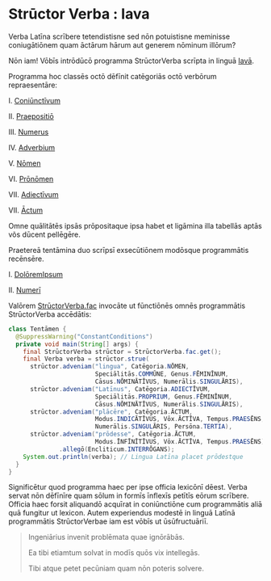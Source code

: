 # Strūctor Verba : Iava

Verba Latīna scrībere tetendistisne sed nōn potuistisne meminisse coniugātiōnem quam āctārum hārum aut generem nōminum illōrum?

Nōn iam! Vōbīs intrōdūcō programma StrūctorVerba scrīpta in linguā [Iavā](https://docs.oracle.com/javase/10/docs/api/overview-summary.html).

Programma hoc classēs octō dēfīnit catēgoriās octō verbōrum repraesentāre:

I. [Coniūnctīvum](src/main/java/net/strūctorverba/verba/VerbumSimplex.java)

II. [Praepositiō](src/main/java/net/strūctorverba/verba/VerbumSimplex.java)

III. [Numerus](src/main/java/net/strūctorverba/verba/VerbumSimplex.java)

IV. [Adverbium](src/main/java/net/strūctorverba/verba/multiplicia/Adverbium.java)

V. [Nōmen](src/main/java/net/strūctorverba/verba/multiplicia/Nōmen.java)

VI. [Prōnōmen](src/main/java/net/strūctorverba/verba/multiplicia/Prōnōmen.java)

VII. [Adiectīvum](src/main/java/net/strūctorverba/verba/multiplicia/Adiectīvum.java)

VII. [Āctum](src/main/java/net/strūctorverba/verba/multiplicia/Āctum.java)

Omne quālitātēs ipsās prōpositaque ipsa habet et ligāmina illa tabellās aptās võs dūcent pellēgēre.

Praetereā tentāmina duo scrīpsī exsecūtiōnem modōsque programmātis recēnsēre.

I. [DolōremIpsum](src/main/test/net/strūctorverba/tentāmina/DolōremIpsum.java)

II. [Numerī](src/main/test/net/strūctorverba/tentāmina/Numerī.java)

Valōrem [StrūctorVerba.fac](src/main/java/net/strūctorverba/mīscella/StrūctorVerba.java) invocāte ut fūnctiōnēs omnēs programmātis StrūctorVerba accēdātis:

```java
class Tentāmen {
  @SuppressWarning("ConstantConditions")
  private void main(String[] args) {
    final StrūctorVerba strūctor = StrūctorVerba.fac.get();
    final Verba verba = strūctor.strue(
      strūctor.adveniam("lingua", Catēgoria.NŌMEN,
                        Speciālitās.COMMŪNE, Genus.FĒMINĪNUM,
                        Cāsus.NŌMINĀTĪVUS, Numerālis.SINGULĀRIS),
      strūctor.adveniam("Latīnus", Catēgoria.ADIECTĪVUM,
                        Speciālitās.PROPRIUM, Genus.FĒMINĪNUM,
                        Cāsus.NŌMINĀTĪVUS, Numerālis.SINGULĀRIS),
      strūctor.adveniam("plācēre", Catēgoria.ĀCTUM,
                        Modus.INDICĀTĪVUS, Vōx.ĀCTĪVA, Tempus.PRAESĒNS,
                        Numerālis.SINGULĀRIS, Persōna.TERTIA),
      strūctor.adveniam("prōdesse", Catēgoria.ĀCTUM,
                        Modus.ĪNFĪNĪTĪVUS, Vōx.ĀCTĪVA, Tempus.PRAESĒNS)
              .allegō(Encliticum.INTERRŌGANS);
    System.out.println(verba); // Lingua Latīna placet prōdestque
  }
}
```

Significētur quod programma haec per ipse officia lexicōnī dēest. Verba servat nōn dēfīnīre quam sōlum in formīs īnflexīs petītīs eōrum scrībere. Officia haec forsit aliquandō acquīrat in coniūnctiōne cum programmātis aliā quā fungitur ut lexicon. Autem experiendus modestē in linguā Latīnā programmātis StrūctorVerbae iam est vōbīs ut ūsūfructuāriī. 

> Ingeniārius invenit problēmata quae ignōrābās.
> 
> Ea tibi etiamtum solvat in modīs quōs vix intellegās.
> 
> Tibi atque petet pecūniam quam nōn poteris solvere.
